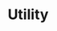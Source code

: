 ---
layout: default
title: Utility
description: A collection of utility macros for healers
permalink: /Healer/Utility
---